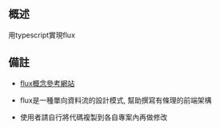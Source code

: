 ## 概述

用typescript實現flux

## 備註

- [flux概念參考網站](https://medium.com/4cats-io/%E6%B7%B1%E5%85%A5%E6%B7%BA%E5%87%BA-flux-44a48c320e11)

- flux是一種單向資料流的設計模式, 幫助撰寫有條理的前端架構

- 使用者請自行將代碼複製到各自專案內再做修改
